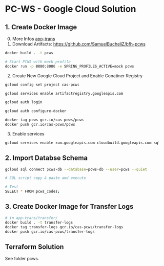 # PC-WS - Google Cloud Solution

## 1. Create Docker Image

0. More Infos [app-trans](./../app-trans/README.md)
1. Download Artifacts: https://github.com/SamuelBucheliZ/bfh-pcws

```sh
docker build . -t pcws

# Start PCWS with mock profile
docker run -p 8080:8080 -e SPRING_PROFILES_ACTIVE=mock pcws
```

2. Create New Google Cloud Project and Enable Conatiner Registry

```sh
gcloud config set project cas-pcws

gcloud services enable artifactregistry.googleapis.com

gcloud auth login

gcloud auth configure-docker

docker tag pcws gcr.io/cas-pcws/pcws
docker push gcr.io/cas-pcws/pcws
```

3. Enable services

```sh
gcloud services enable run.googleapis.com cloudbuild.googleapis.com sql-component.googleapis.com sqladmin.googleapis.com servicenetworking.googleapis.com compute.googleapis.com cloudscheduler.googleapis.com
```

## 2. Import Databse Schema

```sh
gcloud sql connect pcws-db --database=pcws-db --user=pcws --quiet

# SQL script copy & paste and execute

# Test
SELECT * FROM pcws_codes;
```

## 3. Create Docker Image for Transfer Logs

```sh
# in app-trans/transfer/
docker build . -t transfer-logs
docker tag transfer-logs gcr.io/cas-pcws/transfer-logs
docker push gcr.io/cas-pcws/transfer-logs
```

## Terraform Solution 

See folder pcws.